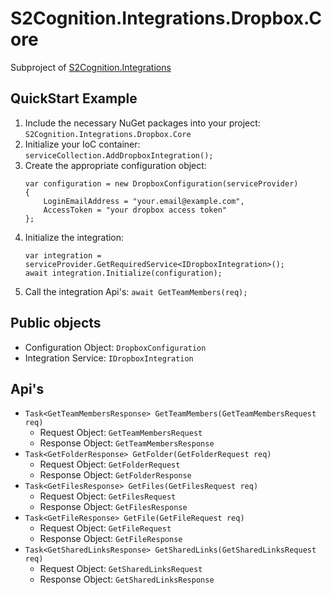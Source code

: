 ﻿#  S2Cognition.Integrations.Dropbox.Core

Subproject of [S2Cognition.Integrations](../readme.md)

## QuickStart Example

1. Include the necessary NuGet packages into your project: `S2Cognition.Integrations.Dropbox.Core`
2. Initialize your IoC container: `serviceCollection.AddDropboxIntegration();`
3. Create the appropriate configuration object:
    ```
    var configuration = new DropboxConfiguration(serviceProvider)
    {
        LoginEmailAddress = "your.email@example.com",
        AccessToken = "your dropbox access token"
    };
    ```
4. Initialize the integration:
    ```
    var integration = serviceProvider.GetRequiredService<IDropboxIntegration>();
    await integration.Initialize(configuration);
    ```
5. Call the integration Api's: `await GetTeamMembers(req);`

## Public objects

* Configuration Object: `DropboxConfiguration`
* Integration Service: `IDropboxIntegration`

## Api's

* `Task<GetTeamMembersResponse> GetTeamMembers(GetTeamMembersRequest req)`
  * Request Object: `GetTeamMembersRequest`
  * Response Object: `GetTeamMembersResponse`
* `Task<GetFolderResponse> GetFolder(GetFolderRequest req)`
  * Request Object: `GetFolderRequest`
  * Response Object: `GetFolderResponse`
* `Task<GetFilesResponse> GetFiles(GetFilesRequest req)`
  * Request Object: `GetFilesRequest`
  * Response Object: `GetFilesResponse`
* `Task<GetFileResponse> GetFile(GetFileRequest req)`
  * Request Object: `GetFileRequest`
  * Response Object: `GetFileResponse`
* `Task<GetSharedLinksResponse> GetSharedLinks(GetSharedLinksRequest req)`
  * Request Object: `GetSharedLinksRequest`
  * Response Object: `GetSharedLinksResponse`


